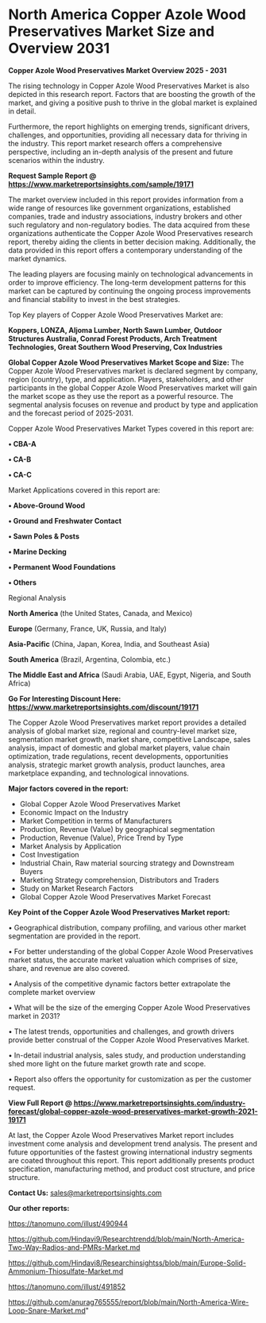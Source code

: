 # North America Copper Azole Wood Preservatives Market Size and Overview 2031

<Strong> Copper Azole Wood Preservatives Market Overview 2025 - 2031</strong>

The rising technology in Copper Azole Wood Preservatives Market is also depicted in this research report. Factors that are boosting the growth of the market, and giving a positive push to thrive in the global market is explained in detail.

Furthermore, the report highlights on emerging trends, significant drivers, challenges, and opportunities, providing all necessary data for thriving in the industry. This report market research offers a comprehensive perspective, including an in-depth analysis of the present and future scenarios within the industry.

<strong>Request Sample Report @ <a href=https://www.marketreportsinsights.com/sample/19171>https://www.marketreportsinsights.com/sample/19171</a></strong>

The market overview included in this report provides information from a wide range of resources like government organizations, established companies, trade and industry associations, industry brokers and other such regulatory and non-regulatory bodies. The data acquired from these organizations authenticate the Copper Azole Wood Preservatives research report, thereby aiding the clients in better decision making. Additionally, the data provided in this report offers a contemporary understanding of the market dynamics.

The leading players are focusing mainly on technological advancements in order to improve efficiency. The long-term development patterns for this market can be captured by continuing the ongoing process improvements and financial stability to invest in the best strategies.

Top Key players of Copper Azole Wood Preservatives Market are:

<strong>Koppers, LONZA, Aljoma Lumber, North Sawn Lumber, Outdoor Structures Australia, Conrad Forest Products, Arch Treatment Technologies, Great Southern Wood Preserving, Cox Industries</strong>

<strong><b>Global Copper Azole Wood Preservatives Market Scope and Size:</b></strong>
The Copper Azole Wood Preservatives market is declared segment by company, region (country), type, and application. Players, stakeholders, and other participants in the global Copper Azole Wood Preservatives market will gain the market scope as they use the report as a powerful resource. The segmental analysis focuses on revenue and product by type and application and the forecast period of 2025-2031.

Copper Azole Wood Preservatives Market Types covered in this report are:

<strong>• CBA-A

• CA-B

• CA-C</strong>

Market Applications covered in this report are:

<strong>• Above-Ground Wood

• Ground and Freshwater Contact

• Sawn Poles & Posts

• Marine Decking

• Permanent Wood Foundations

• Others</strong> 

Regional Analysis

<strong>North America</strong> (the United States, Canada, and Mexico)

<strong>Europe</strong> (Germany, France, UK, Russia, and Italy)

<strong>Asia-Pacific</strong> (China, Japan, Korea, India, and Southeast Asia)

<strong>South America</strong> (Brazil, Argentina, Colombia, etc.)

<strong>The Middle East and Africa</strong> (Saudi Arabia, UAE, Egypt, Nigeria, and South Africa)

<strong>Go For Interesting Discount Here: <a href=https://www.marketreportsinsights.com/discount/19171>https://www.marketreportsinsights.com/discount/19171</a></strong>

The Copper Azole Wood Preservatives market report provides a detailed analysis of global market size, regional and country-level market size, segmentation market growth, market share, competitive Landscape, sales analysis, impact of domestic and global market players, value chain optimization, trade regulations, recent developments, opportunities analysis, strategic market growth analysis, product launches, area marketplace expanding, and technological innovations.

<strong><b>Major factors covered in the report:</b></strong>
<ul>
  <li>Global Copper Azole Wood Preservatives Market </li>
  <li>Economic Impact on the Industry</li>
  <li>Market Competition in terms of Manufacturers</li>
  <li>Production, Revenue (Value) by geographical segmentation</li>
  <li>Production, Revenue (Value), Price Trend by Type</li>
  <li>Market Analysis by Application</li>
  <li>Cost Investigation</li>
  <li>Industrial Chain, Raw material sourcing strategy and Downstream Buyers</li>
  <li>Marketing Strategy comprehension, Distributors and Traders</li>
  <li>Study on Market Research Factors</li>
  <li>Global Copper Azole Wood Preservatives Market Forecast</li>
</ul>

<strong><b>Key Point of the Copper Azole Wood Preservatives Market report:</b></strong>

• Geographical distribution, company profiling, and various other market segmentation are provided in the report.

• For better understanding of the global Copper Azole Wood Preservatives market status, the accurate market valuation which comprises of size, share, and revenue are also covered.

• Analysis of the competitive dynamic factors better extrapolate the complete market overview

• What will be the size of the emerging Copper Azole Wood Preservatives market in 2031?

• The latest trends, opportunities and challenges, and growth drivers provide better construal of the Copper Azole Wood Preservatives Market.

• In-detail industrial analysis, sales study, and production understanding shed more light on the future market growth rate and scope.

• Report also offers the opportunity for customization as per the customer request.

<strong><b>View Full Report @ <a href=https://www.marketreportsinsights.com/industry-forecast/global-copper-azole-wood-preservatives-market-growth-2021-19171>https://www.marketreportsinsights.com/industry-forecast/global-copper-azole-wood-preservatives-market-growth-2021-19171</a></b></strong>


At last, the Copper Azole Wood Preservatives Market report includes investment come analysis and development trend analysis. The present and future opportunities of the fastest growing international industry segments are coated throughout this report. This report additionally presents product specification, manufacturing method, and product cost structure, and price structure.

<strong>Contact Us:</strong>
sales@marketreportsinsights.com

<strong>Our other reports:</strong>

<a href=https://tanomuno.com/illust/490944>https://tanomuno.com/illust/490944</a>

<a href=https://github.com/Hindavi9/Researchtrendd/blob/main/North-America-Two-Way-Radios-and-PMRs-Market.md>https://github.com/Hindavi9/Researchtrendd/blob/main/North-America-Two-Way-Radios-and-PMRs-Market.md</a>

<a href=https://github.com/Hindavi8/Researchinsightss/blob/main/Europe-Solid-Ammonium-Thiosulfate-Market.md>https://github.com/Hindavi8/Researchinsightss/blob/main/Europe-Solid-Ammonium-Thiosulfate-Market.md</a>

<a href=https://tanomuno.com/illust/491852>https://tanomuno.com/illust/491852</a>

<a href=https://github.com/anurag765555/report/blob/main/North-America-Wire-Loop-Snare-Market.md>https://github.com/anurag765555/report/blob/main/North-America-Wire-Loop-Snare-Market.md</a>"
